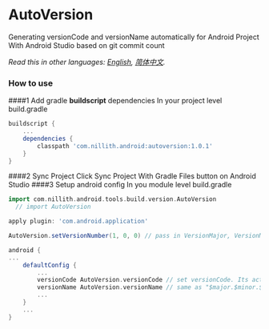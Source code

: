 ﻿# AutoVersion
Generating versionCode and versionName automatically for Android Project With Android Studio based on git commit count

*Read this in other languages: [English](README.md), [简体中文](README.zh-cn.md).*

### How to use
####1 Add gradle **buildscript** dependencies
In your project level build.gradle
```groovy
buildscript {
	...
    dependencies {
        classpath 'com.nillith.android:autoversion:1.0.1'
    }
}
```
####2 Sync Project
Click Sync Project With Gradle Files button on Android Studio
####3 Setup android config
In you module level build.gradle
```groovy
import com.nillith.android.tools.build.version.AutoVersion
  // import AutoVersion

apply plugin: 'com.android.application'

AutoVersion.setVersionNumber(1, 0, 0) // pass in VersionMajor, VersionMinor and VersionPatch.(autoversion only generate VersionBuild for you)

android {
...
    defaultConfig {
        ...
        versionCode AutoVersion.versionCode // set versionCode. Its actually the commit count of current git repo
        versionName AutoVersion.versionName // same as "$major.$minor.$patch.$versionCode"
		...
    }
	...
}
```
